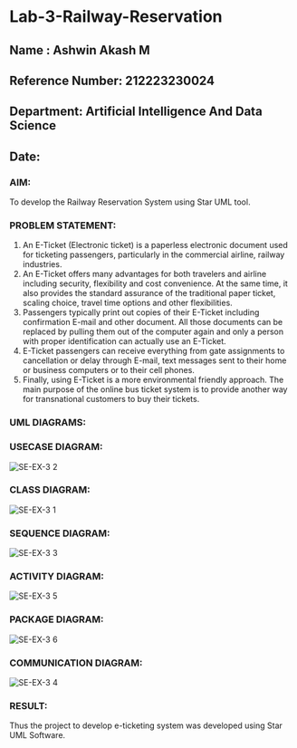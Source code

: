 # Lab-3-Railway-Reservation
## Name : Ashwin Akash M
## Reference Number: 212223230024
## Department: Artificial Intelligence And Data Science
## Date:
### AIM:
To develop the Railway Reservation System using Star UML tool.
### PROBLEM STATEMENT:
1. An E-Ticket (Electronic ticket) is a paperless electronic document used for ticketing
passengers, particularly in the commercial airline, railway industries.
2. An E-Ticket offers many advantages for both travelers and airline including security,
flexibility and cost convenience. At the same time, it also provides the standard assurance of
the traditional paper ticket, scaling choice, travel time options and other flexibilities.
3. Passengers typically print out copies of their E-Ticket including confirmation E-mail
and other document. All those documents can be replaced by pulling them out of the computer
again and only a person with proper identification can actually use an E-Ticket.
4. E-Ticket passengers can receive everything from gate assignments to cancellation or
delay through E-mail, text messages sent to their home or business computers or to their cell
phones.
5. Finally, using E-Ticket is a more environmental friendly approach. The main purpose
of the online bus ticket system is to provide another way for transnational customers to buy
their tickets.
### UML DIAGRAMS:
### USECASE DIAGRAM:
![SE-EX-3 2](https://github.com/user-attachments/assets/d2f507e3-51fc-4e22-9648-2afff0ee032f)

### CLASS DIAGRAM:
![SE-EX-3 1](https://github.com/user-attachments/assets/37b3eb07-4891-436c-ad0f-fd9865290718)

### SEQUENCE DIAGRAM:
![SE-EX-3 3](https://github.com/user-attachments/assets/f206d96f-44b4-4013-9d68-88ad94a73fdd)

### ACTIVITY DIAGRAM:
![SE-EX-3 5](https://github.com/user-attachments/assets/b7b369af-e0a4-4bf4-9c73-c416a03635a0)

### PACKAGE DIAGRAM:
![SE-EX-3 6](https://github.com/user-attachments/assets/d18ebfd8-c193-4c71-9779-aba574490c2a)

### COMMUNICATION DIAGRAM:
![SE-EX-3 4](https://github.com/user-attachments/assets/c892649b-dc00-44f1-8c82-441f23d77637)

### RESULT:
Thus the project to develop e-ticketing system was developed using Star UML Software.
